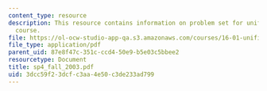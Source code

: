 ```yaml
---
content_type: resource
description: This resource contains information on problem set for unified engineering
  course.
file: https://ol-ocw-studio-app-qa.s3.amazonaws.com/courses/16-01-unified-engineering-i-ii-iii-iv-fall-2005-spring-2006/3dcc59f23dcfc3aa4e50c3de233ad799_sp4_fall_2003.pdf
file_type: application/pdf
parent_uid: 87e8f47c-351c-ccd4-50e9-b5e03c5bbee2
resourcetype: Document
title: sp4_fall_2003.pdf
uid: 3dcc59f2-3dcf-c3aa-4e50-c3de233ad799
---
```

